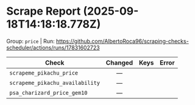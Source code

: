 # Scrape Report (2025-09-18T14:18:18.778Z)

Group: `price`  |  Run: https://github.com/AlbertoRoca96/scraping-checks-scheduler/actions/runs/17831602723

| Check | Changed | Keys | Error |
|---|:---:|:--|:--|
| `scrapeme_pikachu_price` | — |  |  |
| `scrapeme_pikachu_availability` | — |  |  |
| `psa_charizard_price_gem10` | — |  |  |
